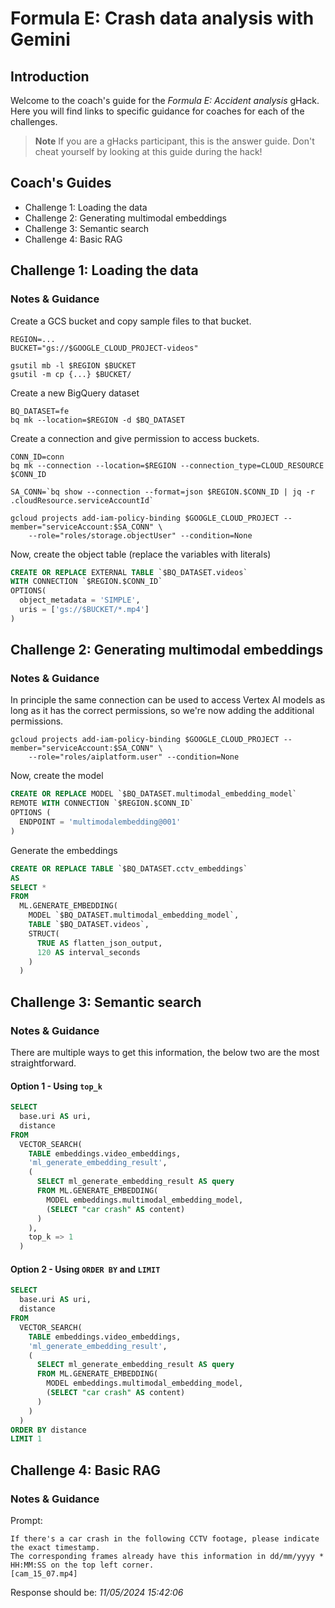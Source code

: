 # Formula E: Crash data analysis with Gemini

## Introduction

Welcome to the coach's guide for the *Formula E: Accident analysis* gHack. Here you will find links to specific guidance for coaches for each of the challenges.

> **Note** If you are a gHacks participant, this is the answer guide. Don't cheat yourself by looking at this guide during the hack!

## Coach's Guides

- Challenge 1: Loading the data
- Challenge 2: Generating multimodal embeddings
- Challenge 3: Semantic search
- Challenge 4: Basic RAG

## Challenge 1: Loading the data

### Notes & Guidance

Create a GCS bucket and copy sample files to that bucket.

```shell
REGION=... 
BUCKET="gs://$GOOGLE_CLOUD_PROJECT-videos"

gsutil mb -l $REGION $BUCKET
gsutil -m cp {...} $BUCKET/ 
```

Create a new BigQuery dataset

```shell
BQ_DATASET=fe
bq mk --location=$REGION -d $BQ_DATASET
```

Create a connection and give permission to access buckets.

```shell
CONN_ID=conn
bq mk --connection --location=$REGION --connection_type=CLOUD_RESOURCE $CONN_ID

SA_CONN=`bq show --connection --format=json $REGION.$CONN_ID | jq -r .cloudResource.serviceAccountId`

gcloud projects add-iam-policy-binding $GOOGLE_CLOUD_PROJECT --member="serviceAccount:$SA_CONN" \
    --role="roles/storage.objectUser" --condition=None
```

Now, create the object table (replace the variables with literals)

```sql
CREATE OR REPLACE EXTERNAL TABLE `$BQ_DATASET.videos`
WITH CONNECTION `$REGION.$CONN_ID`
OPTIONS(
  object_metadata = 'SIMPLE',
  uris = ['gs://$BUCKET/*.mp4']
)
```

## Challenge 2: Generating multimodal embeddings

### Notes & Guidance

In principle the same connection can be used to access Vertex AI models as long as it has the correct permissions, so we're now adding the additional permissions.

```shell
gcloud projects add-iam-policy-binding $GOOGLE_CLOUD_PROJECT --member="serviceAccount:$SA_CONN" \
    --role="roles/aiplatform.user" --condition=None
```

Now, create the model

```sql
CREATE OR REPLACE MODEL `$BQ_DATASET.multimodal_embedding_model`
REMOTE WITH CONNECTION `$REGION.$CONN_ID`
OPTIONS (
  ENDPOINT = 'multimodalembedding@001'
)
```

Generate the embeddings

```sql
CREATE OR REPLACE TABLE `$BQ_DATASET.cctv_embeddings`
AS
SELECT *
FROM
  ML.GENERATE_EMBEDDING(
    MODEL `$BQ_DATASET.multimodal_embedding_model`,
    TABLE `$BQ_DATASET.videos`,
    STRUCT(
      TRUE AS flatten_json_output,
      120 AS interval_seconds
    )
  )
```

## Challenge 3: Semantic search

### Notes & Guidance

There are multiple ways to get this information, the below two are the most straightforward.

#### Option 1 - Using `top_k`

```sql
SELECT
  base.uri AS uri,
  distance
FROM
  VECTOR_SEARCH( 
    TABLE embeddings.video_embeddings,
    'ml_generate_embedding_result',
    (
      SELECT ml_generate_embedding_result AS query
      FROM ML.GENERATE_EMBEDDING( 
        MODEL embeddings.multimodal_embedding_model,
        (SELECT "car crash" AS content) 
      )
    ),
    top_k => 1
  )
```

#### Option 2 - Using `ORDER BY` and `LIMIT`

```sql
SELECT
  base.uri AS uri,
  distance
FROM
  VECTOR_SEARCH( 
    TABLE embeddings.video_embeddings,
    'ml_generate_embedding_result',
    (
      SELECT ml_generate_embedding_result AS query
      FROM ML.GENERATE_EMBEDDING( 
        MODEL embeddings.multimodal_embedding_model,
        (SELECT "car crash" AS content) 
      )
    )
  )
ORDER BY distance
LIMIT 1
```

## Challenge 4: Basic RAG

### Notes & Guidance

Prompt:

```text
If there's a car crash in the following CCTV footage, please indicate the exact timestamp. 
The corresponding frames already have this information in dd/mm/yyyy * HH:MM:SS on the top left corner.
[cam_15_07.mp4]
```

Response should be: *11/05/2024 15:42:06*
